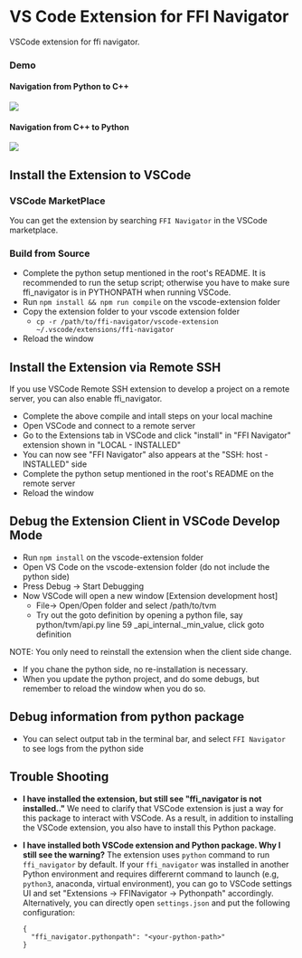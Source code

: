 # VS Code Extension for FFI Navigator

VSCode extension for ffi navigator.

### Demo

#### Navigation from Python to C++
![](https://github.com/tvmai/web-data/blob/master/images/ffi-navigator/vscode_py2c.gif)

#### Navigation from C++ to Python
![](https://github.com/tvmai/web-data/blob/master/images/ffi-navigator/vscode_c2py.gif)

## Install the Extension to VSCode

### VSCode MarketPlace

You can get the extension by searching `FFI Navigator` in the VSCode marketplace.

### Build from Source

- Complete the python setup mentioned in the root's README. It is recommended to run the setup script; otherwise you have to make sure ffi_navigator is in PYTHONPATH when running VSCode.
- Run ```npm install && npm run compile```  on the vscode-extension folder
- Copy the extension folder to your vscode extension folder
  - ```cp -r /path/to/ffi-navigator/vscode-extension  ~/.vscode/extensions/ffi-navigator```
- Reload the window

## Install the Extension via Remote SSH

If you use VSCode Remote SSH extension to develop a project on a remote server, you can also enable ffi_navigator.

- Complete the above compile and intall steps on your local machine
- Open VSCode and connect to a remote server
- Go to the Extensions tab in VSCode and click "install" in "FFI Navigator" extension shown in "LOCAL - INSTALLED"
- You can now see "FFI Navigator" also appears at the "SSH: host - INSTALLED" side
- Complete the python setup mentioned in the root's README on the remote server
- Reload the window

## Debug the Extension Client in VSCode Develop Mode

- Run ```npm install``` on the vscode-extension folder
- Open VS Code on the vscode-extension folder (do not include the python side)
- Press Debug -> Start Debugging
- Now VSCode will open a new window [Extension development host]
  - File-> Open/Open folder and select /path/to/tvm
  - Try out the goto definition by opening a python file, say python/tvm/api.py line 59 _api_internal._min_value, click goto definition

NOTE: You only need to reinstall the extension when the client side change.
- If you chane the python side, no re-installation is necessary.
- When you update the python project, and do some debugs, but remember to reload the window when you do so.

## Debug information from python package

- You can select output tab in the terminal bar, and select `FFI Navigator` to see logs from the python side

## Trouble Shooting

- **I have installed the extension, but still see "ffi_navigator is not installed.."**
  We need to clarify that VSCode extension is just a way for this package to interact with VSCode. As a result, in addition to installing the VSCode extension, you also have to install this Python package.
  
- **I have installed both VSCode extension and Python package. Why I still see the warning?**
  The extension uses `python` command to run `ffi_navigator` by default. If your `ffi_navigator` was installed in another Python environment and requires differernt command to launch (e.g, `python3`, anaconda, virtual environment), you can go to VSCode settings UI and set "Extensions -> FFINavigator -> Pythonpath" accordingly. Alternatively, you can directly open `settings.json` and put the following configuration:
  
  ```
  {
    "ffi_navigator.pythonpath": "<your-python-path>"
  }
  ```
